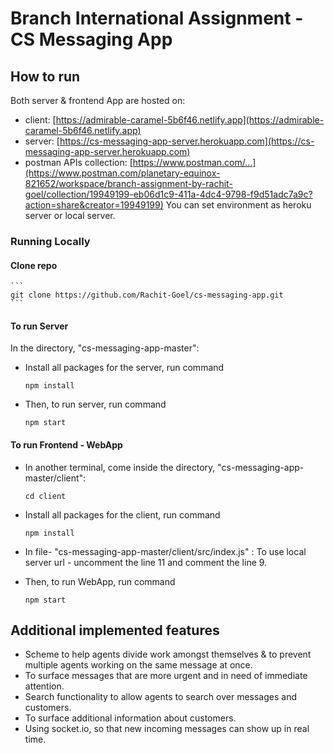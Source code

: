 # Branch International Assignment - CS Messaging App

## How to run 

Both server & frontend App are hosted on:

- client: [https://admirable-caramel-5b6f46.netlify.app](https://admirable-caramel-5b6f46.netlify.app)
- server: [https://cs-messaging-app-server.herokuapp.com](https://cs-messaging-app-server.herokuapp.com)
- postman APIs collection: [https://www.postman.com/...](https://www.postman.com/planetary-equinox-821652/workspace/branch-assignment-by-rachit-goel/collection/19949199-eb06d1c9-411a-4dc4-9798-f9d51adc7a9c?action=share&creator=19949199) You can set environment as heroku server or local server.

### Running Locally

#### Clone repo 
    ```
    git clone https://github.com/Rachit-Goel/cs-messaging-app.git
    ```

#### To run Server
In the directory, "cs-messaging-app-master":

- Install all packages for the server, run command 
    ```
    npm install
    ```

- Then, to run server, run command
    ```
    npm start
    ```


#### To run Frontend - WebApp
- In another terminal, come inside the directory, "cs-messaging-app-master/client":
    ```
    cd client
    ```

- Install all packages for the client, run command 
    ```
    npm install
    ```

- In file- "cs-messaging-app-master/client/src/index.js" : 
    To use local server url - uncomment the line 11 and comment the line 9.

- Then, to run WebApp, run command
    ```
    npm start
    ```

## Additional implemented features
- Scheme to help agents divide work amongst themselves & to prevent multiple agents working on the same message at once.
- To surface messages that are more urgent and in need of immediate attention.
- Search functionality to allow agents to search over messages and customers.
- To surface additional information about customers.
- Using socket.io, so that new incoming messages can show up in real time.

